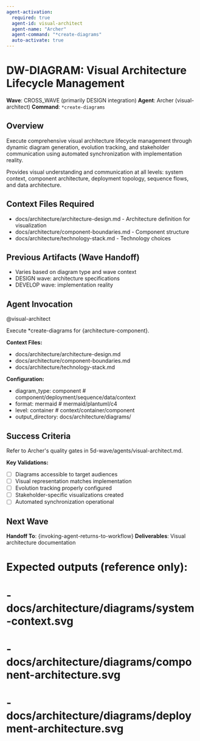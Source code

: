 ```yaml
---
agent-activation:
  required: true
  agent-id: visual-architect
  agent-name: "Archer"
  agent-command: "*create-diagrams"
  auto-activate: true
---
```


# DW-DIAGRAM: Visual Architecture Lifecycle Management

**Wave**: CROSS_WAVE (primarily DESIGN integration)
**Agent**: Archer (visual-architect)
**Command**: `*create-diagrams`

## Overview

Execute comprehensive visual architecture lifecycle management through dynamic diagram generation, evolution tracking, and stakeholder communication using automated synchronization with implementation reality.

Provides visual understanding and communication at all levels: system context, component architecture, deployment topology, sequence flows, and data architecture.

## Context Files Required

- docs/architecture/architecture-design.md - Architecture definition for visualization
- docs/architecture/component-boundaries.md - Component structure
- docs/architecture/technology-stack.md - Technology choices

## Previous Artifacts (Wave Handoff)

- Varies based on diagram type and wave context
- DESIGN wave: architecture specifications
- DEVELOP wave: implementation reality

## Agent Invocation

@visual-architect

Execute \*create-diagrams for {architecture-component}.

**Context Files:**

- docs/architecture/architecture-design.md
- docs/architecture/component-boundaries.md
- docs/architecture/technology-stack.md

**Configuration:**

- diagram_type: component # component/deployment/sequence/data/context
- format: mermaid # mermaid/plantuml/c4
- level: container # context/container/component
- output_directory: docs/architecture/diagrams/

## Success Criteria

Refer to Archer's quality gates in 5d-wave/agents/visual-architect.md.

**Key Validations:**

- [ ] Diagrams accessible to target audiences
- [ ] Visual representation matches implementation
- [ ] Evolution tracking properly configured
- [ ] Stakeholder-specific visualizations created
- [ ] Automated synchronization operational

## Next Wave

**Handoff To**: {invoking-agent-returns-to-workflow}
**Deliverables**: Visual architecture documentation

# Expected outputs (reference only):

# - docs/architecture/diagrams/system-context.svg

# - docs/architecture/diagrams/component-architecture.svg

# - docs/architecture/diagrams/deployment-architecture.svg
